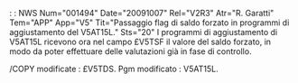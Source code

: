  :  : NWS Num="001494" Date="20091007" Rel="V2R3" Atr="R. Garatti" Tem="APP" App="V5" Tit="Passaggio flag di saldo forzato in programmi di   aggiustamento del V5AT15L." Sts="20"
I programmi di aggiustamento di V5AT15L ricevono ora nel campo £V5TSF il valore del saldo forzato,
in modo da poter effettuare delle valutazioni già in fase di controllo.

/COPY modificate :  £V5TDS.
Pgm modificato :  V5AT15L.
